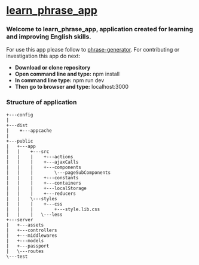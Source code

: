 # [learn_phrase_app](https://phrase-generator.herokuapp.com)

### Welcome to learn_phrase_app, application created for learning and improving English skills.
For use this app please follow to [phrase-generator](https://phrase-generator.herokuapp.com).
For contributing or investigation this app do next:

* **Download or clone repository**
* **Open command line and type:** npm install
* **In command line type:** npm run dev
* **Then go to browser and type:** localhost:3000

### Structure of application
```
+---config
|   
+---dist
|    +---appcache
|
+---public
|   +---app
|   |    +---src
|   |    |    +---actions
|   |    |    +---ajaxCalls
|   |    |    +---components
|   |    |        \---pageSubComponents
|   |    |    +---constants
|   |    |    +---containers
|   |    |    +---localStorage
|   |    |    +---reducers
|   |    \---styles
|   |    |    +---css
|   |    |        +---style.lib.css
|   |    |   \---less
+---server
|   +---assets
|   +---controllers
|   +---middlewares
|   +---models
|   +---passport
|   \---routes
\---test
```
